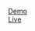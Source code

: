 [Demo](https://brampeirs.github.io/Noordzee-Resort-Largo-City/)  
[Live](www.vlissingenvakantie.nl)
